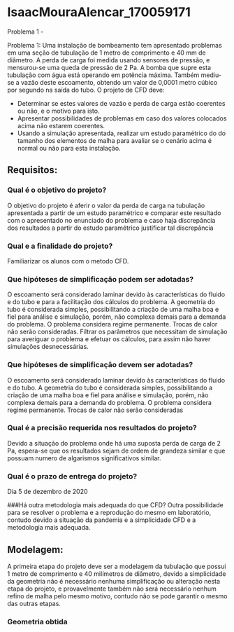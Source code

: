 # IsaacMouraAlencar_170059171
Problema 1 -

Problema 1: Uma instalação de bombeamento tem apresentado problemas em uma seção de tubulação de 1 metro de comprimento e 40 mm de diâmetro. A perda de carga foi medida usando sensores de pressão, e mensurou-se uma queda de pressão de 2 Pa. A bomba que supre esta tubulação com água está operando em potência máxima. Também mediu-se a vazão deste escoamento, obtendo um valor de 0,0001 metro cúbico por segundo na saída do tubo. O projeto de CFD deve:

- Determinar se estes valores de vazão e perda de carga estão coerentes ou não, e o motivo para isto.
- Apresentar possibilidades de problemas em caso dos valores colocados acima não estarem coerentes.
- Usando a simulação apresentada, realizar um estudo paramétrico do do tamanho dos elementos de malha para avaliar se o cenário acima é normal ou não para esta instalação.


## Requisitos:
### Qual é o objetivo do projeto?
O objetivo do projeto é aferir o valor da perda de carga na tubulação apresentada a partir de um estudo paramétrico e comparar este resultado com o apresentado no enunciado do problema e caso haja discrepância dos resultados a partir do estudo paramétrico justificar tal discrepância

### Qual e a finalidade do projeto?
Familiarizar os alunos com o metodo CFD.

### Que hipóteses de simplificação podem ser adotadas?
O escoamento será considerado laminar devido às características do fluido e do tubo e para a facilitação dos cálculos do problema.
A geometria do tubo é considerada simples, possibilitando a criação de uma malha boa e fiel para análise e simulação, porém, não complexa demais para a demanda do problema.
O problema considera regime permanente.
Trocas de calor não serão consideradas.
Filtrar os parâmetros que necessitam de simulação para averiguar o problema e efetuar os cálculos, para assim não haver simulações desnecessárias.

### Que hipóteses de simplificação devem ser adotadas?
O escoamento será considerado laminar devido às características do fluido e do tubo.
A geometria do tubo é considerada simples, possibilitando a criação de uma malha boa e fiel para análise e simulação, porém, não complexa demais para a demanda do problema.
O problema considera regime permanente.
Trocas de calor não serão consideradas
### Qual é a precisão requerida nos resultados do projeto?
Devido a situação do problema onde há uma suposta perda de carga de 2 Pa, espera-se que os resultados sejam de ordem de grandeza similar e que possuam numero de algarismos significativos similar.

### Qual é o prazo de entrega do projeto?
Dia 5 de dezembro de 2020

###Há outra metodologia mais adequada do que CFD?
Outra possibilidade para se resolver o problema e a reprodução do mesmo em laboratório, contudo devido a situação da pandemia e a simplicidade CFD e a metodologia mais adequada.

## Modelagem:
A primeira etapa do projeto deve ser a modelagem da tubulação que possui 1 metro de comprimento e 40 milímetros de diâmetro, devido a simplicidade da geometria não é necessário nenhuma simplificação ou alteração nesta etapa do projeto, e provavelmente também não será necessário nenhum refino de malha pelo mesmo motivo, contudo não se pode garantir o mesmo das outras etapas.
### Geometria obtida
